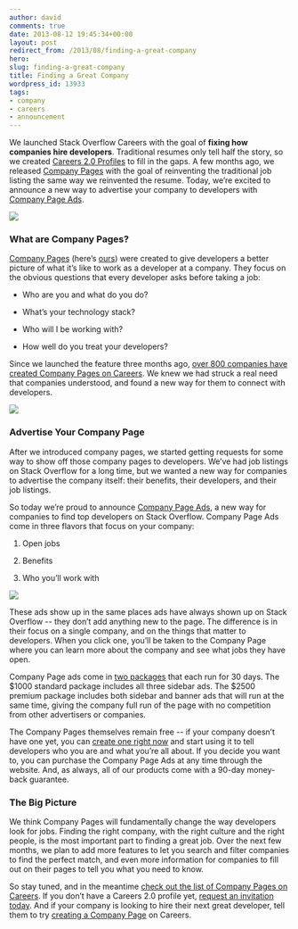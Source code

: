 ```yaml
---
author: david
comments: true
date: 2013-08-12 19:45:34+00:00
layout: post
redirect_from: /2013/08/finding-a-great-company
hero: 
slug: finding-a-great-company
title: Finding a Great Company
wordpress_id: 13933
tags:
- company
- careers
- announcement
---
```


We launched Stack Overflow Careers with the goal of **fixing how companies hire developers**. Traditional resumes only tell half the story, so we created [Careers 2.0 Profiles](http://blog.stackoverflow.com/2011/02/careers-2-0-launches/) to fill in the gaps. A few months ago, we released [Company Pages](http://careers.stackoverflow.com/products/company-pages) with the goal of reinventing the traditional job listing the same way we reinvented the resume. Today, we’re excited to announce a new way to advertise your company to developers with [Company Page Ads](http://careers.stackoverflow.com/company/promote).

![](http://socialwayne.com/images/foursquare-job.jpg)



### What are Company Pages?





[Company Pages](http://careers.stackoverflow.com/products/company-pages) (here’s [ours](http://careers.stackoverflow.com/company/stack-exchange)) were created to give developers a better picture of what it’s like to work as a developer at a company. They focus on the obvious questions that every developer asks before taking a job:




	
  * Who are you and what do you do?

	
  * What’s your technology stack?

	
  * Who will I be working with?

	
  * How well do you treat your developers?





Since we launched the feature three months ago, [over 800 companies have created Company Pages on Careers](http://careers.stackoverflow.com/jobs/companies). We knew we had struck a real need that companies understood, and found a new way for them to connect with developers.

[![](http://i.stack.imgur.com/auM96.png)](http://careers.stackoverflow.com/jobs/companies)



### Advertise Your Company Page





After we introduced company pages, we started getting requests for some way to show off those company pages to developers. We’ve had job listings on Stack Overflow for a long time, but we wanted a new way for companies to advertise the company itself: their benefits, their developers, and their job listings.



So today we’re proud to announce [Company Page Ads](http://careers.stackoverflow.com/company/promote), a new way for companies to find top developers on Stack Overflow. Company Page Ads come in three flavors that focus on your company:




	
  1. Open jobs

	
  2. Benefits

	
  3. Who you’ll work with



[![](http://i.stack.imgur.com/0zm9c.png)](http://careers.stackoverflow.com/company/stack-exchange)



These ads show up in the same places ads have always shown up on Stack Overflow -- they don’t add anything new to the page. The difference is in their focus on a single company, and on the things that matter to developers. When you click one, you’ll be taken to the Company Page where you can learn more about the company and see what jobs they have open.



Company Page ads come in [two packages](http://careers.stackoverflow.com/company/promote) that each run for 30 days. The $1000 standard package includes all three sidebar ads. The $2500 premium package includes both sidebar and banner ads that will run at the same time, giving the company full run of the page with no competition from other advertisers or companies.



The Company Pages themselves remain free -- if your company doesn’t have one yet, you can [create one right now](http://careers.stackoverflow.com/products/company-pages) and start using it to tell developers who you are and what you’re all about. If you decide you want to, you can purchase the Company Page Ads at any time through the website. And, as always, all of our products come with a 90-day money-back guarantee.



### The Big Picture





We think Company Pages will fundamentally change the way developers look for jobs. Finding the right company, with the right culture and the right people, is the most important part to finding a great job. Over the next few months, we plan to add more features to let you search and filter companies to find the perfect match, and even more information for companies to fill out on their pages to tell you what you need to know.



So stay tuned, and in the meantime [check out the list of Company Pages on Careers](http://careers.stackoverflow.com/jobs/companies). If you don’t have a Careers 2.0 profile yet, [request an invitation today](http://careers.stackoverflow.com/cv/get-one). And if your company is looking to hire their next great developer, tell them to try [creating a Company Page](http://careers.stackoverflow.com/products/company-pages) on Careers.
